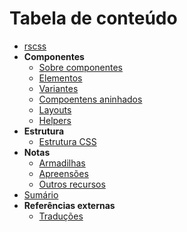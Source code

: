 # Tabela de conteúdo

- [rscss](../README.md)
- **Componentes**
  - [Sobre componentes](components.md)
  - [Elementos](elements.md)
  - [Variantes](variants.md)
  - [Compoentens aninhados](nested-components.md)
  - [Layouts](layouts.md)
  - [Helpers](helpers.md)
- **Estrutura**
  - [Estrutura CSS](css-structure.md)
- **Notas**
  - [Armadilhas](pitfalls.md)
  - [Apreensões](apprehensions.md)
  - [Outros recursos](other-resources.md)
- [Sumário](summary.md)
- **Referências externas**
  - [Traduções](translations.md)
